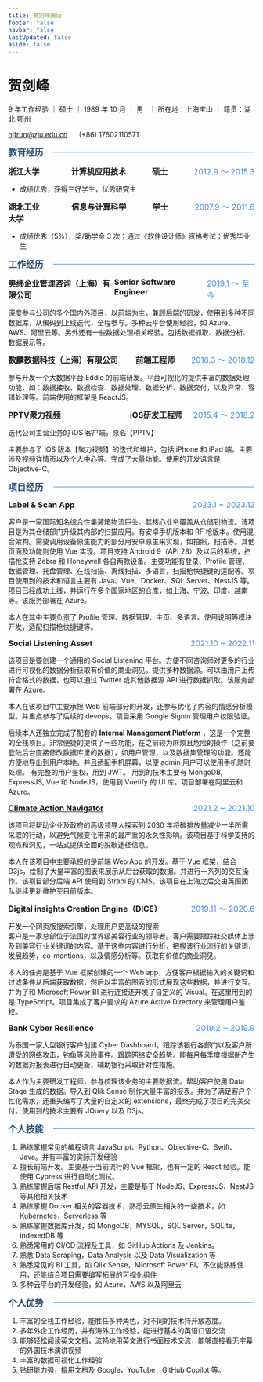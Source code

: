 ```yaml
---
title: 贺剑峰简历
footer: false
navbar: false
lastUpdated: false
aside: false
---
```


# 贺剑峰

9 年工作经验 ｜ 硕士 ｜ 1989 年 10 月 ｜ 男   ｜ 所在地：上海宝山 ｜ 籍贯：湖北 鄂州

<hjfrun@zju.edu.cn>      (+86) 17602110571

<span class="h3color">教育经历</span>

<div class="academic-record">
  <div style="width: 15%">浙江大学</div>
  <div>计算机应用技术</div>
  <div>硕士</div>
  <div class="time-span">2012.9 ～ 2015.3</div>
</div>

- 成绩优秀，获得三好学生，优秀研究生

<div class="academic-record">
  <div style="width: 15%;">湖北工业大学</div>
  <div>信息与计算科学</div>
  <div>学士</div>
  <div class="time-span">2007.9 ～ 2011.6</div>
</div>

- 成绩优秀（5%），奖/助学金 3 次；通过《软件设计师》资格考试；优秀毕业生

<span class="h3color">工作经历</span>

<div class="job-record">
  <div class="job-company">奥纬企业管理咨询（上海）有限公司</div>
  <div class="job-title">Senior Software Engineer</div>
  <div class="time-span job-time-span">2019.1 ～ 至今</div>
</div>

深度参与公司的多个国内外项目，以前端为主，兼顾后端的研发，使用到多种不同数据库，从编码到上线迭代，全程参与。多种云平台使用经验，如 Azure、AWS、阿里云等。另外还有一些数据处理相关经验。包括数据抓取、数据分析、数据展示等。

<div class="job-record">
  <div class="job-company">数麟数据科技（上海）有限公司</div>
  <div class="job-title">前端工程师</div>
  <div class="time-span job-time-span">2018.3 ～ 2018.12</div>
</div>

参与开发一个大数据平台 Eddie 的前端研发。平台可视化的提供丰富的数据处理功能，如：数据接收、数据检查、数据处理、数据分析、数据交付，以及异常、容错处理等。前端使用的框架是 ReactJS。

<div class="job-record">
  <div class="job-company">PPTV聚力视频</div>
  <div class="job-title">iOS研发工程师</div>
  <div class="time-span job-time-span">2015.4 ～ 2018.2</div>
</div>

迭代公司主营业务的 iOS 客户端，原名【PPTV】

主要参与了 iOS 版本【聚力视频】的迭代和维护，包括 iPhone 和 iPad 端。主要涉及视频详情页以及个人中心等。完成了大量功能。使用的开发语言是 Objective-C。

<span class="h3color">项目经历</span>

<div class="project-record">
  <div>Label & Scan App</div>
  <div class="time-span">2023.1 ~ 2023.12</div>
</div>

客户是一家国际知名综合性集装箱物流巨头。其核心业务覆盖从仓储到物流。该项目是为其仓储部门升级其内部的扫描应用。有安卓手机版本和 RF 枪版本。使用混合架构。需要调用设备原生能力的部分用安卓原生来实现，如拍照，扫描等。其他页面及功能则使用 Vue 实现。项目支持 Android 9（API 28）及以后的系统，扫描枪支持 Zebra 和 Honeywell 各自两款设备。主要功能有登录、Profile 管理、数据管理、托盘管理、在线扫描、离线扫描、多语言，扫描枪快捷键的适配等。项目使用到的技术和语言主要有 Java、Vue、Docker、SQL Server、NestJS 等。项目已经成功上线，并运行在多个国家地区的仓库，如上海、宁波、印度、越南等。该服务部署在 Azure。

本人在其中主要负责了 Profile 管理、数据管理、主页、多语言、使用说明等模块开发，适配扫描枪快捷键等。

<div class="project-record">
  <div>Social Listening Asset</div>
  <div class="time-span">2021.10 ~ 2022.11</div>
</div>

该项目是要创建一个通用的 Social Listening 平台。方便不同咨询师对更多的行业进行可视化的数据分析获取有价值的商业洞见。提供多种数据源。可以由用户上传符合格式的数据，也可以通过 Twitter 或其他数据源 API 进行数据抓取。该服务部署在 Azure。

本人在该项目中主要承担 Web 前端部分的开发，还参与优化了内容的情感分析模型。并重点参与了后续的 devops。项目采用 Google Signin 管理用户权限验证。

后续本人还独立完成了配套的 **Internal Management Platform** ，这是一个完整的全栈项目。非常便捷的提供了一些功能，在之前较为麻烦且危险的操作（之前要登陆后台直接修改数据库里的数据），如用户管理，以及数据集管理的功能。还能方便地导出到用户本地。并且适配手机屏幕，以便 admin 用户可以使用手机随时处理。
有完整的用户鉴权，用到 JWT。
用到的技术主要有 MongoDB, ExpressJS, Vue 和 NodeJS，使用到 Vuetify 的 UI 库。项目部署在阿里云和 Azure。

<div class="project-record">
  <div><a href="https://climateactionnavigator.oliverwymanforum.com">Climate Action Navigator</a></div>
  <div class="time-span">2021.2 ~ 2021.10</div>
</div>

该项目将帮助企业及政府的高级领导人探索到 2030 年将碳排放量减少一半所需采取的行动，以避免气候变化带来的最严重的永久性影响。该项目基于科学支持的观点和洞见，一站式提供全面的脱碳途径信息。

本人在该项目中主要承担的是前端 Web App 的开发。基于 Vue 框架，结合 D3js，绘制了大量丰富的图表来展示从后台获取的数据。并进行一系列的交互操作。该项目部分后端 API 使用到 Strapi 的 CMS。该项目在上海之后交由英国团队继续更新维护至目前版本。

<div class="project-record">
  <div>Digital insights Creation Engine（DICE）</div>
  <div class="time-span">2019.11 ～ 2020.6</div>
</div>

开发一个网页版搜索引擎，处理用户更高级的搜索  
客户是一家总部位于法国的世界级美容行业的领导者。客户需要跟踪社交媒体上涉及到美容行业关键词的内容。基于这些内容进行分析，把握该行业流行的关键词，发展趋势，co-mentions，以及情感分析等。获取有价值的商业洞见。

本人的任务是基于 Vue 框架创建的一个 Web app，方便客户根据输入的关键词和过滤条件从后端获取数据，然后以丰富的图表的形式展现这些数据，并进行交互。并为了和 Microsoft Power BI 进行连接还开发了自定义的 Visual。在这里用到的是 TypeScript。项目集成了客户要求的 Azure Active Directory 来管理用户鉴权。

<div class="project-record">
  <div>Bank Cyber Resilience</div>
  <div class="time-span">2019.2 ~ 2019.9</div>
</div>

为泰国一家大型银行客户创建 Cyber Dashboard。跟踪该银行各部门以及客户所遭受的网络攻击，钓鱼等风险事件。跟踪网络安全趋势。能每月每季度根据新产生的数据对报表进行自动更新，辅助银行采取针对性措施。

本人作为主要研发工程师，参与梳理该业务的主要数据流。帮助客户使用 Data Stage 生成的数据。导入到 Qlik Sense 制作大量丰富的报表。并为了满足客户个性化需求，还重头编写了大量的自定义的 extensions，最终完成了项目的完美交付。使用到的技术主要有 JQuery 以及 D3js。

<span class="h3color">个人技能</span>

1. 熟练掌握常见的编程语言 JavaScript、Python、Objective-C、Swift、Java。并有丰富的实际开发经验
2. 擅长前端开发。主要基于当前流行的 Vue 框架，也有一定的 React 经验。能使用 Cypress 进行自动化测试。
3. 熟练掌握后端 Restful API 开发，主要是基于 NodeJS、ExpressJS、NestJS 等其他相关技术
4. 熟练掌握 Docker 相关的容器技术，熟悉云原生相关的一些技术，如 Kubernetes，Serverless 等
5. 熟练掌握数据库开发，如 MongoDB，MYSQL，SQL Server，SQLite，indexedDB 等
6. 熟悉常用的 CI/CD 流程及工具，如 GitHub Actions 及 Jenkins。
7. 熟悉 Data Scraping，Data Analysis 以及 Data Visualization 等
8. 熟悉常见的 BI 工具，如 Qlik Sense，Microsoft Power BI。不仅能熟练使用，还能结合项目需要编写拓展的可视化组件
9. 多种云平台的开发经验，如 Azure，AWS 以及阿里云

<span class="h3color">个人优势</span>

1. 丰富的全栈工作经验，能胜任多种角色，对不同的技术持开放态度。
2. 多年外企工作经历，并有海外工作经验，能进行基本的英语口语交流
3. 能够轻松阅读英文文档，流畅地用英文进行书面技术交流，能够直接看无字幕的外国技术演讲视频
4. 丰富的数据可视化工作经验
5. 钻研能力强，擅用文档及 Google，YouTube，GitHub Copilot 等。

<style>
  .job-record {
    font-size: 16px;
    font-weight: bold;
    display: flex;
    justify-content: space-between;
  }

  .job-company {
    width: 45%;
  }

  .academic-record {
    display: flex;
    justify-content: space-between;
    font-size: 16px;
    font-weight: bold;
  }

  .h3color {
    color: #274e78;
    font-size: 18px;
    font-weight: bold;
    display: flex;
    align-items: center;
    width: 100%;
    gap: 10px;
  }

  .h3color::after {
    content: "";
    flex-grow: 1;
    border-bottom: 1px solid #4086c0;
    margin-left: 10px;
  }

  .project-record {
    display: flex;
    justify-content: space-between;
    font-size: 16px;
    font-weight: bold;
  }

  .time-span {
    color: #418bde;
    font-weight: normal;
  }

  .VPLocalNav {
    display: none;
  }
</style>

